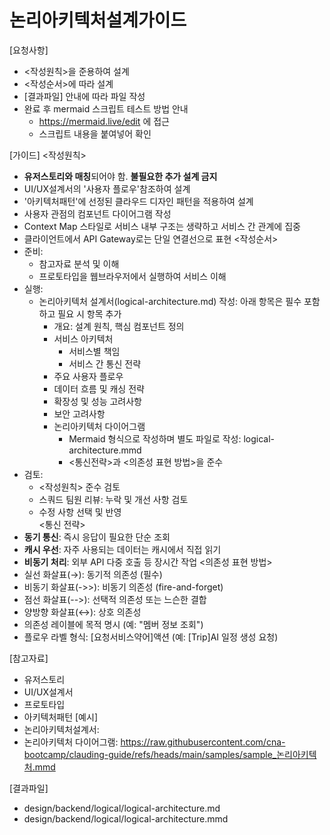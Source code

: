 # 논리아키텍처설계가이드

[요청사항]
- <작성원칙>을 준용하여 설계
- <작성순서>에 따라 설계
- [결과파일] 안내에 따라 파일 작성 
- 완료 후 mermaid 스크립트 테스트 방법 안내 
  - https://mermaid.live/edit 에 접근 
  - 스크립트 내용을 붙여넣어 확인 

[가이드]
<작성원칙>
- **유저스토리와 매칭**되어야 함. **불필요한 추가 설계 금지**
- UI/UX설계서의 '사용자 플로우'참조하여 설계 
- '아키텍처패턴'에 선정된 클라우드 디자인 패턴을 적용하여 설계 
- 사용자 관점의 컴포넌트 다이어그램 작성
- Context Map 스타일로 서비스 내부 구조는 생략하고 서비스 간 관계에 집중
- 클라이언트에서 API Gateway로는 단일 연결선으로 표현
<작성순서>
- 준비: 
  - 참고자료 분석 및 이해 
  - 프로토타입을 웹브라우저에서 실행하여 서비스 이해 
- 실행: 
  - 논리아키텍처 설계서(logical-architecture.md) 작성: 아래 항목은 필수 포함하고 필요 시 항목 추가 
    - 개요: 설계 원칙, 핵심 컴포넌트 정의 
    - 서비스 아키텍처 
      - 서비스별 책임 
      - 서비스 간 통신 전략 
    - 주요 사용자 플로우
    - 데이터 흐름 및 캐싱 전략
    - 확장성 및 성능 고려사항 
    - 보안 고려사항
    - 논리아키텍처 다이어그램  
      - Mermaid 형식으로 작성하며 별도 파일로 작성: logical-architecture.mmd 
      - <통신전략>과 <의존성 표현 방법>을 준수
- 검토:
  - <작성원칙> 준수 검토
  - 스쿼드 팀원 리뷰: 누락 및 개선 사항 검토
  - 수정 사항 선택 및 반영  
<통신 전략>
- **동기 통신**: 즉시 응답이 필요한 단순 조회
- **캐시 우선**: 자주 사용되는 데이터는 캐시에서 직접 읽기
- **비동기 처리**: 외부 API 다중 호출 등 장시간 작업
<의존성 표현 방법>
- 실선 화살표(→): 동기적 의존성 (필수)
- 비동기 화살표(->>): 비동기 의존성 (fire-and-forget)
- 점선 화살표(-->): 선택적 의존성 또는 느슨한 결합
- 양방향 화살표(↔): 상호 의존성
- 의존성 레이블에 목적 명시 (예: "멤버 정보 조회")
- 플로우 라벨 형식: [요청서비스약어]액션 (예: [Trip]AI 일정 생성 요청)

[참고자료]
- 유저스토리
- UI/UX설계서
- 프로토타입
- 아키텍처패턴
[예시]
- 논리아키텍처설계서: 
- 논리아키텍처 다이어그램: https://raw.githubusercontent.com/cna-bootcamp/clauding-guide/refs/heads/main/samples/sample_논리아키텍처.mmd

[결과파일]
- design/backend/logical/logical-architecture.md
- design/backend/logical/logical-architecture.mmd
